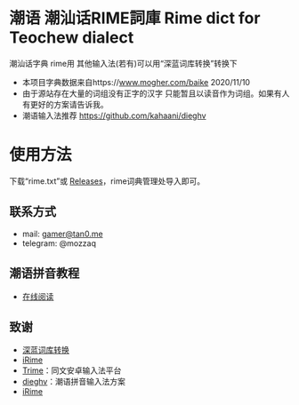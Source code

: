 # 潮语 潮汕话RIME詞庫 Rime dict for Teochew dialect
潮汕话字典 rime用 其他输入法(若有)可以用“深蓝词库转换”转换下
- 本项目字典数据来自https://www.mogher.com/baike 2020/11/10
- 由于源站存在大量的词组没有正字的汉字 只能暂且以读音作为词组。如果有人有更好的方案请告诉我。
- 潮语输入法推荐 https://github.com/kahaani/dieghv
# 使用方法
下载“rime.txt”或 [Releases](https://github.com/ciskonc/diosuasvdiang/releases)，rime词典管理处导入即可。

## 联系方式
- mail: gamer@tan0.me
- telegram: @mozzaq

## 潮语拼音教程
- [在线阅读](https://kahaani.github.io/gatian)


## 致谢

- [深蓝词库转换](https://github.com/studyzy/imewlconverter)
- [iRime](https://github.com/jimmy54/iRime)
- [Trime](https://github.com/osfans/trime)：同文安卓输入法平台
- [dieghv](https://github.com/kahaani/dieghv)：潮语拼音输入法方案
- [iRime](https://github.com/jimmy54/iRime)
